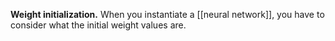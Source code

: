 **Weight initialization.** When you instantiate a [[neural network]], you have to consider what the initial weight values are. 